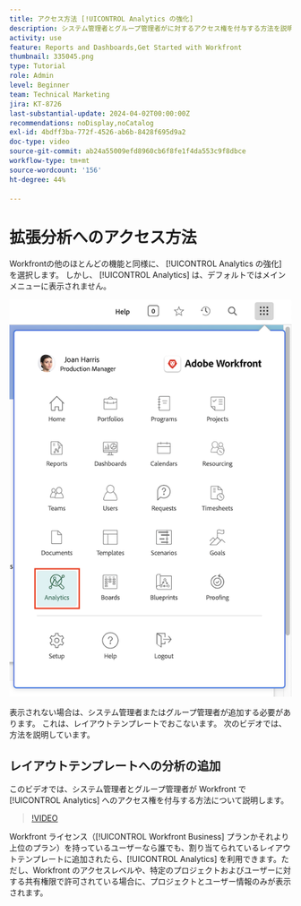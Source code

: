 ```yaml
---
title: アクセス方法 [!UICONTROL Analytics の強化]
description: システム管理者とグループ管理者がに対するアクセス権を付与する方法を説明します。 [!UICONTROL Analytics の強化] レイアウトテンプレートを使用する。
activity: use
feature: Reports and Dashboards,Get Started with Workfront
thumbnail: 335045.png
type: Tutorial
role: Admin
level: Beginner
team: Technical Marketing
jira: KT-8726
last-substantial-update: 2024-04-02T00:00:00Z
recommendations: noDisplay,noCatalog
exl-id: 4bdff3ba-772f-4526-ab6b-8428f695d9a2
doc-type: video
source-git-commit: ab24a55009efd8960cb6f8fe1f4da553c9f8dbce
workflow-type: tm+mt
source-wordcount: '156'
ht-degree: 44%

---
```



# 拡張分析へのアクセス方法

Workfrontの他のほとんどの機能と同様に、 [!UICONTROL Analytics の強化] を選択します。 しかし、 [!UICONTROL Analytics] は、デフォルトではメインメニューに表示されません。

![メインメニューの画像 ](assets/analytics-on-main-menu.png)

表示されない場合は、システム管理者またはグループ管理者が追加する必要があります。 これは、レイアウトテンプレートでおこないます。 次のビデオでは、方法を説明しています。


## レイアウトテンプレートへの分析の追加

このビデオでは、システム管理者とグループ管理者が Workfront で [!UICONTROL Analytics] へのアクセス権を付与する方法について説明します。


>[!VIDEO](https://video.tv.adobe.com/v/335045/?quality=12&learn=on)

Workfront ライセンス（[!UICONTROL Workfront Business] プランかそれより上位のプラン）を持っているユーザーなら誰でも、割り当てられているレイアウトテンプレートに追加されたら、[!UICONTROL Analytics] を利用できます。ただし、Workfront のアクセスレベルや、特定のプロジェクトおよびユーザーに対する共有権限で許可されている場合に、プロジェクトとユーザー情報のみが表示されます。
